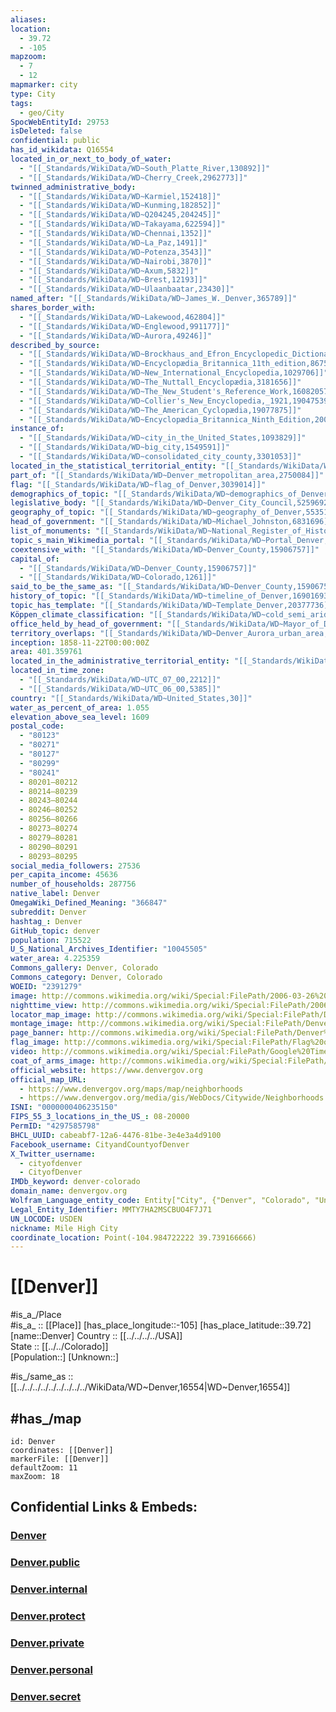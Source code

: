 ```yaml
---
aliases:
location:
  - 39.72
  - -105
mapzoom:
  - 7
  - 12
mapmarker: city
type: City
tags:
  - geo/City
SpocWebEntityId: 29753
isDeleted: false
confidential: public
has_id_wikidata: Q16554
located_in_or_next_to_body_of_water:
  - "[[_Standards/WikiData/WD~South_Platte_River,130892]]"
  - "[[_Standards/WikiData/WD~Cherry_Creek,2962773]]"
twinned_administrative_body:
  - "[[_Standards/WikiData/WD~Karmiel,152418]]"
  - "[[_Standards/WikiData/WD~Kunming,182852]]"
  - "[[_Standards/WikiData/WD~Q204245,204245]]"
  - "[[_Standards/WikiData/WD~Takayama,622594]]"
  - "[[_Standards/WikiData/WD~Chennai,1352]]"
  - "[[_Standards/WikiData/WD~La_Paz,1491]]"
  - "[[_Standards/WikiData/WD~Potenza,3543]]"
  - "[[_Standards/WikiData/WD~Nairobi,3870]]"
  - "[[_Standards/WikiData/WD~Axum,5832]]"
  - "[[_Standards/WikiData/WD~Brest,12193]]"
  - "[[_Standards/WikiData/WD~Ulaanbaatar,23430]]"
named_after: "[[_Standards/WikiData/WD~James_W._Denver,365789]]"
shares_border_with:
  - "[[_Standards/WikiData/WD~Lakewood,462804]]"
  - "[[_Standards/WikiData/WD~Englewood,991177]]"
  - "[[_Standards/WikiData/WD~Aurora,49246]]"
described_by_source:
  - "[[_Standards/WikiData/WD~Brockhaus_and_Efron_Encyclopedic_Dictionary,602358]]"
  - "[[_Standards/WikiData/WD~Encyclopædia_Britannica_11th_edition,867541]]"
  - "[[_Standards/WikiData/WD~New_International_Encyclopedia,1029706]]"
  - "[[_Standards/WikiData/WD~The_Nuttall_Encyclopædia,3181656]]"
  - "[[_Standards/WikiData/WD~The_New_Student's_Reference_Work,16082057]]"
  - "[[_Standards/WikiData/WD~Collier's_New_Encyclopedia,_1921,19047539]]"
  - "[[_Standards/WikiData/WD~The_American_Cyclopædia,19077875]]"
  - "[[_Standards/WikiData/WD~Encyclopædia_Britannica_Ninth_Edition,20096917]]"
instance_of:
  - "[[_Standards/WikiData/WD~city_in_the_United_States,1093829]]"
  - "[[_Standards/WikiData/WD~big_city,1549591]]"
  - "[[_Standards/WikiData/WD~consolidated_city_county,3301053]]"
located_in_the_statistical_territorial_entity: "[[_Standards/WikiData/WD~Denver_metropolitan_area,2750084]]"
part_of: "[[_Standards/WikiData/WD~Denver_metropolitan_area,2750084]]"
flag: "[[_Standards/WikiData/WD~flag_of_Denver,3039014]]"
demographics_of_topic: "[[_Standards/WikiData/WD~demographics_of_Denver,5256005]]"
legislative_body: "[[_Standards/WikiData/WD~Denver_City_Council,5259692]]"
geography_of_topic: "[[_Standards/WikiData/WD~geography_of_Denver,5535136]]"
head_of_government: "[[_Standards/WikiData/WD~Michael_Johnston,6831696]]"
list_of_monuments: "[[_Standards/WikiData/WD~National_Register_of_Historic_Places_listings_in_Denver,_Colorado,6975914]]"
topic_s_main_Wikimedia_portal: "[[_Standards/WikiData/WD~Portal_Denver,15608112]]"
coextensive_with: "[[_Standards/WikiData/WD~Denver_County,15906757]]"
capital_of:
  - "[[_Standards/WikiData/WD~Denver_County,15906757]]"
  - "[[_Standards/WikiData/WD~Colorado,1261]]"
said_to_be_the_same_as: "[[_Standards/WikiData/WD~Denver_County,15906757]]"
history_of_topic: "[[_Standards/WikiData/WD~timeline_of_Denver,16901693]]"
topic_has_template: "[[_Standards/WikiData/WD~Template_Denver,20377736]]"
Köppen_climate_classification: "[[_Standards/WikiData/WD~cold_semi_arid_climate,23662294]]"
office_held_by_head_of_government: "[[_Standards/WikiData/WD~Mayor_of_Denver,_Colorado,99619419]]"
territory_overlaps: "[[_Standards/WikiData/WD~Denver_Aurora_urban_area,125802314]]"
inception: 1858-11-22T00:00:00Z
area: 401.359761
located_in_the_administrative_territorial_entity: "[[_Standards/WikiData/WD~Colorado,1261]]"
located_in_time_zone:
  - "[[_Standards/WikiData/WD~UTC_07_00,2212]]"
  - "[[_Standards/WikiData/WD~UTC_06_00,5385]]"
country: "[[_Standards/WikiData/WD~United_States,30]]"
water_as_percent_of_area: 1.055
elevation_above_sea_level: 1609
postal_code:
  - "80123"
  - "80271"
  - "80127"
  - "80299"
  - "80241"
  - 80201–80212
  - 80214–80239
  - 80243–80244
  - 80246–80252
  - 80256–80266
  - 80273–80274
  - 80279–80281
  - 80290–80291
  - 80293–80295
social_media_followers: 27536
per_capita_income: 45636
number_of_households: 287756
native_label: Denver
OmegaWiki_Defined_Meaning: "366847"
subreddit: Denver
hashtag_: Denver
GitHub_topic: denver
population: 715522
U_S_National_Archives_Identifier: "10045505"
water_area: 4.225359
Commons_gallery: Denver, Colorado
Commons_category: Denver, Colorado
WOEID: "2391279"
image: http://commons.wikimedia.org/wiki/Special:FilePath/2006-03-26%20Denver%20Skyline%20I-25%20Speer.jpg
nighttime_view: http://commons.wikimedia.org/wiki/Special:FilePath/2006-07-14-Denver%20Skyline%20Midnight.jpg
locator_map_image: http://commons.wikimedia.org/wiki/Special:FilePath/Denver%20County%20Colorado%20Incorporated%20and%20Unincorporated%20areas%20Denver%20Highlighted%200820000.svg
montage_image: http://commons.wikimedia.org/wiki/Special:FilePath/Denver%20Montage.jpg
page_banner: http://commons.wikimedia.org/wiki/Special:FilePath/Denver%20union%20station%20banner.jpg
flag_image: http://commons.wikimedia.org/wiki/Special:FilePath/Flag%20of%20Denver%2C%20Colorado.svg
video: http://commons.wikimedia.org/wiki/Special:FilePath/Google%20Timelapse-%20Denver%2C%20Colorado.webm
coat_of_arms_image: http://commons.wikimedia.org/wiki/Special:FilePath/Seal%20of%20Denver%2C%20Colorado.svg
official_website: https://www.denvergov.org
official_map_URL:
  - https://www.denvergov.org/maps/map/neighborhoods
  - https://www.denvergov.org/media/gis/WebDocs/Citywide/Neighborhoods.pdf
ISNI: "0000000406235150"
FIPS_55_3_locations_in_the_US_: 08-20000
PermID: "4297585798"
BHCL_UUID: cabeabf7-12a6-4476-81be-3e4e3a4d9100
Facebook_username: CityandCountyofDenver
X_Twitter_username:
  - cityofdenver
  - CityofDenver
IMDb_keyword: denver-colorado
domain_name: denvergov.org
Wolfram_Language_entity_code: Entity["City", {"Denver", "Colorado", "UnitedStates"}]
Legal_Entity_Identifier: MMTY7HA2MSCBUO4F7J71
UN_LOCODE: USDEN
nickname: Mile High City
coordinate_location: Point(-104.984722222 39.739166666)
---
```


# [[Denver]] 

#is_a_/Place  
#is_a_ :: [[Place]] 
[has_place_longitude::-105] 
[has_place_latitude::39.72] 
[name::Denver] 
Country :: [[../../../../USA]]  
State :: [[../../Colorado]]  
[Population::] 
[Unknown::] 

#is_/same_as :: [[../../../../../../../../../WikiData/WD~Denver,16554|WD~Denver,16554]] 

## #has_/map 

```leaflet
id: Denver
coordinates: [[Denver]] 
markerFile: [[Denver]] 
defaultZoom: 11 
maxZoom: 18
```


## Confidential Links & Embeds: 

### [Denver](/_Standards/Earth/Continent/America~North/USA/USA~Mountain/Colorado/counties~Colorado/Denver,County/cities~Denver/Denver.md) 

### [Denver.public](/_public/Earth/Continent/America~North/USA/USA~Mountain/Colorado/counties~Colorado/Denver,County/cities~Denver/Denver.public.md) 

### [Denver.internal](/_internal/Earth/Continent/America~North/USA/USA~Mountain/Colorado/counties~Colorado/Denver,County/cities~Denver/Denver.internal.md) 

### [Denver.protect](/_protect/Earth/Continent/America~North/USA/USA~Mountain/Colorado/counties~Colorado/Denver,County/cities~Denver/Denver.protect.md) 

### [Denver.private](/_private/Earth/Continent/America~North/USA/USA~Mountain/Colorado/counties~Colorado/Denver,County/cities~Denver/Denver.private.md) 

### [Denver.personal](/_personal/Earth/Continent/America~North/USA/USA~Mountain/Colorado/counties~Colorado/Denver,County/cities~Denver/Denver.personal.md) 

### [Denver.secret](/_secret/Earth/Continent/America~North/USA/USA~Mountain/Colorado/counties~Colorado/Denver,County/cities~Denver/Denver.secret.md)


